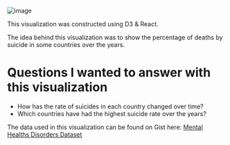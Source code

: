 ![image](https://user-images.githubusercontent.com/12739451/97726279-ad4e3d80-1a94-11eb-8536-c15832364829.png)

This visualization was constructed using D3 & React.

The idea behind this visualization was to show the percentage of deaths by suicide in some countries over the years.

# Questions I wanted to answer with this visualization

- How has the rate of suicides in each country changed over time?
- Which countries have had the highest suicide rate over the years?

The data used in this visualization can be found on Gist here: 
[Mental Healths Disorders Dataset](https://gist.github.com/fmejias/8df2a27f1285576ae3cf4d67c3368144)